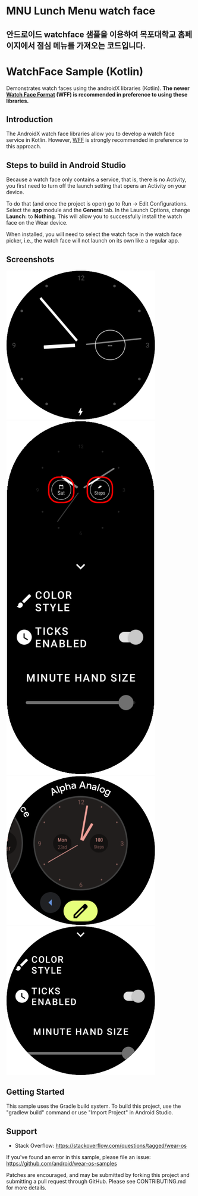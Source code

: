 # MNU Lunch Menu watch face
## 안드로이드 watchface 샘플을 이용하여 목포대학교 홈페이지에서 점심 메뉴를 가져오는 코드입니다. 





WatchFace Sample (Kotlin)
===============================
Demonstrates watch faces using the androidX libraries (Kotlin). **The newer [Watch Face Format][1]
(WFF) is recommended in preference to using these libraries.**

Introduction
------------
The AndroidX watch face libraries allow you to develop a watch face service in Kotlin. However,
[WFF][1] is strongly recommended in preference to this approach.

Steps to build in Android Studio
--------------------------------
Because a watch face only contains a service, that is, there is no Activity, you first need to turn
off the launch setting that opens an Activity on your device.

To do that (and once the project is open) go to Run -> Edit Configurations. Select the **app**
module and the **General** tab. In the Launch Options, change **Launch:** to **Nothing**. This will
allow you to successfully install the watch face on the Wear device.

When installed, you will need to select the watch face in the watch face picker, i.e., the watch
face will not launch on its own like a regular app.

Screenshots
-------------

<img src="screenshots/analog-face.png" width="400" alt="Analog Watchface"/>
<img src="screenshots/analog-watch-side-config-all.png" width="400" alt="Analog Watchface Config"/>
<img src="screenshots/analog-watch-side-config-1.png" width="400" alt="Analog Watchface Config"/>
<img src="screenshots/analog-watch-side-config-2.png" width="400" alt="Analog Watchface"/>

Getting Started
---------------

This sample uses the Gradle build system. To build this project, use the "gradlew build" command or
use "Import Project" in Android Studio.

Support
-------

- Stack Overflow: https://stackoverflow.com/questions/tagged/wear-os

If you've found an error in this sample, please file an issue:
https://github.com/android/wear-os-samples

Patches are encouraged, and may be submitted by forking this project and
submitting a pull request through GitHub. Please see CONTRIBUTING.md for more details.

[1]: https://developer.android.com/training/wearables/wff
